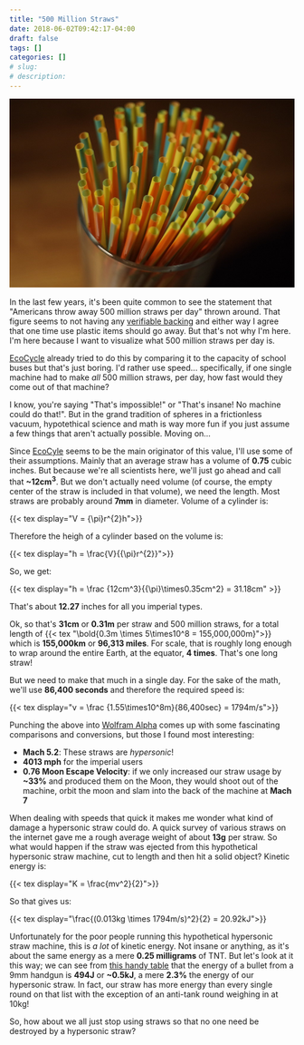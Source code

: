 ```yaml
---
title: "500 Million Straws"
date: 2018-06-02T09:42:17-04:00
draft: false
tags: []
categories: []
# slug:
# description:
---
```


![Drinking Straws](/posts/500MillionStraws/straws.jpg)

In the last few years, it's been quite common to see the statement that "Americans throw away 500 million straws per day" thrown around. That figure seems to not having any [verifiable backing][reason] and either way I agree that one time use plastic items should go away. But that's not why I'm here. I'm here because I want to visualize what 500 million straws per day is.

[EcoCycle][eco] already tried to do this by comparing it to the capacity of school buses but that's just boring. I'd rather use speed... specifically, if one single machine had to make *all* 500 million straws, per day, how fast would they come out of that machine?

<!--more-->

I know, you're saying "That's impossible!" or "That's insane! No machine could do that!". But in the grand tradition of spheres in a frictionless vacuum, hypotethical science and math is way more fun if you just assume a few things that aren't actually possible. Moving on...

Since [EcoCyle][eco] seems to be the main originator of this value, I'll use some of their assumptions. Mainly that an average straw has a volume of **0.75** cubic inches. But because we're all scientists here, we'll just go ahead and call that **~12cm<sup>3</sup>**. But we don't actually need volume (of course, the empty center of the straw is included in that volume), we need the length. Most straws are probably around **7mm** in diameter. Volume of a cylinder is:

{{< tex display="V = {\pi}r^{2}h">}}

Therefore the heigh of a cylinder based on the volume is:

{{< tex display="h = \frac{V}{{\pi}r^{2}}">}}

So, we get:

{{< tex display="h = \frac {12cm^3}{{\pi}\times0.35cm^2} = 31.18cm" >}}

That's about **12.27** inches for all you imperial types.

Ok, so that's **31cm** or **0.31m** per straw and 500 million straws, for a total length of {{< tex "\bold{0.3m \times 5\times10^8 = 155,000,000m}">}} which is **155,000km** or **96,313 miles**. For scale, that is roughly long enough to wrap around the entire Earth, at the equator, **4 times**. That's one long straw!

But we need to make that much in a single day. For the sake of the math, we'll use **86,400 seconds** and therefore the required speed is:

{{< tex display="v = \frac {1.55\times10^8m}{86,400sec} = 1794m/s">}}

Punching the above into [Wolfram Alpha][wolfram] comes up with some fascinating comparisons and conversions, but those I found most interesting:

- **Mach 5.2**: These straws are *hypersonic*!
- **4013 mph** for the imperial users
- **0.76 Moon Escape Velocity**: if we only increased our straw usage by **~33%** and produced them on the Moon, they would shoot out of the machine, orbit the moon and slam into the back of the machine at **Mach 7**

When dealing with speeds that quick it makes me wonder what kind of damage a hypersonic straw could do. A quick survey of various straws on the internet gave me a rough average weight of about **13g** per straw. So what would happen if the straw was ejected from this hypothetical hypersonic straw machine, cut to length and then hit a solid object? Kinetic energy is:

{{< tex display="K = \frac{mv^2}{2}">}}

So that gives us:

{{< tex display="\frac{(0.013kg \times 1794m/s)^2}{2} = 20.92kJ">}}

Unfortunately for the poor people running this hypothetical hypersonic straw machine, this is *a lot* of kinetic energy. Not insane or anything, as it's about the same energy as a mere **0.25 milligrams** of TNT. But let's look at it this way; we can see from [this handy table][muzzle_energy] that the energy of a bullet from a 9mm handgun is **494J** or **~0.5kJ**, a mere **2.3%** the energy of our hypersonic straw. In fact, our straw has more energy than every single round on that list with the exception of an anti-tank round weighing in at 10kg!

So, how about we all just stop using straws so that no one need be destroyed by a hypersonic straw?


[reason]: http://reason.com/blog/2018/01/25/california-bill-would-criminalize-restau
[eco]: http://www.ecocycle.org/bestrawfree/faqs
[wolfram]: http://www.wolframalpha.com/input/?i=1.55e8+meters+%2F+86,400+seconds
[muzzle_energy]: https://en.wikipedia.org/wiki/Muzzle_energy#Typical_muzzle_energies_of_common_firearms_and_cartridges